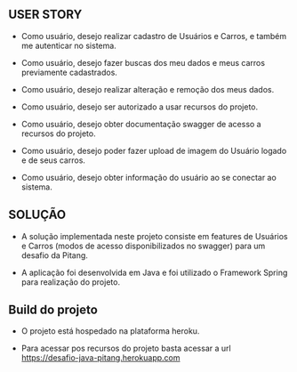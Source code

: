 ## USER STORY

* Como usuário, desejo realizar cadastro de Usuários e Carros, e também me autenticar no sistema.

* Como usuário, desejo fazer buscas dos meu dados e meus carros previamente cadastrados.

* Como usuário, desejo realizar alteração e remoção dos meus dados.

* Como usuário, desejo ser autorizado a usar recursos do projeto.

* Como usuário, desejo obter documentação swagger de acesso a recursos do projeto.

* Como usuário, desejo poder fazer upload de imagem do Usuário logado e de seus carros.

* Como usuário, desejo obter informação do usuário ao se conectar ao sistema.

## SOLUÇÃO

* A solução implementada neste projeto consiste em features de Usuários e Carros (modos de acesso disponibilizados no swagger)
para um desafio da Pitang.

* A aplicação foi desenvolvida em Java e foi utilizado o Framework Spring para realização do projeto.


## Build do projeto

* O projeto está hospedado na plataforma heroku.

* Para acessar pos recursos do projeto basta acessar a url https://desafio-java-pitang.herokuapp.com